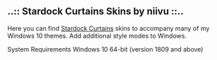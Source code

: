 ## ..:: Stardock Curtains Skins by niivu ::..

Here you can find [Stardock Curtains](https://www.stardock.com/products/curtains/) skins to accompany many of my Windows 10 themes.  Add additional style modes to 
Windows.

System Requirements
Windows 10 64-bit (version 1809 and above)
